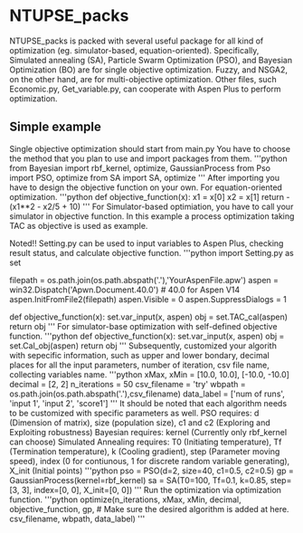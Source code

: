 # NTUPSE_packs
NTUPSE_packs is packed with several useful package for all kind of optimization (eg. simulator-based, equation-oriented).
Specifically, Simulated annealing (SA), Particle Swarm Optimization (PSO), and Bayesian Optimization (BO) are for single objective optimization. Fuzzy, and NSGA2, on the other hand, are for multi-objective optimization. Other files, such Economic.py, Get_variable.py, can cooperate with Aspen Plus to perform optimization.


## Simple example
Single objective optimization should start from main.py
You have to choose the method that you plan to use and import packages from them.
'''python
from Bayesian import rbf_kernel, optimize, GaussianProcess
from Pso import PSO, optimize
from SA import SA, optimize
'''
After importing you have to design the objective function on your own.
For equation-oriented optimization.
'''python
def objective_function(x):
    x1 = x[0]
    x2 = x[1]
    return -(x1**2 - x2/5 + 10)
'''
For Simulator-based optimiation, you have to call your simulator in objective function.
In this example a process optimization taking TAC as objective is used as example.

Noted!! Setting.py can be used to input variables to Aspen Plus, checking result status, and calculate objective function.
'''python
import Setting.py as set

filepath = os.path.join(os.path.abspath('.'),'YourAspenFile.apw')
aspen = win32.Dispatch('Apwn.Document.40.0') # 40.0 for Aspen V14
aspen.InitFromFile2(filepath)
aspen.Visible = 0
aspen.SuppressDialogs = 1

def objective_function(x):
    set.var_input(x, aspen)
    obj = set.TAC_cal(aspen)
    return obj
'''
For simulator-base optimization with self-defined objective function.
'''python
def objective_function(x):
    set.var_input(x, aspen)
    obj = set.Cal_obj(aspen)
    return obj
'''
Subsequently, customized your algorith with sepecific information, such as upper and lower bondary, decimal places for all the input parameters, number of iteration, csv file name, collecting variables name.
'''python
xMax, xMin = [10.0, 10.0], [-10.0, -10.0]
decimal = [2, 2]
n_iterations = 50
csv_filename = 'try'
wbpath = os.path.join(os.path.abspath('.'),csv_filename)
data_label = ['num of runs', 'input 1', 'input 2', 'score1']
'''
It should be noted that each algorithm needs to be customized with specific parameters as well.
PSO requires: d (Dimension of matrix), size (population size), c1 and c2 (Exploring and Exploiting robustness)
Bayesian requires: kernel (Currently only rbf_kernel can choose)
Simulated Annealing requires: T0 (Initiating temperature), Tf (Termination temperature), k (Cooling gradient), step (Parameter moving speed), index (0 for contiunous, 1 for discrete random variable generating), X_init (Initial points)
'''python
pso = PSO(d=2, size=40, c1=0.5, c2=0.5)
gp = GaussianProcess(kernel=rbf_kernel)
sa = SA(T0=100, Tf=0.1, k=0.85, step=[3, 3], index=[0, 0], X_init=[0, 0])
'''
Run the optimization via optimization function.
'''python
optimize(n_iterations,
         xMax,
         xMin,
         decimal,
         objective_function,
         gp, # Make sure the desired algorithm is added at here.
         csv_filename,
         wbpath, 
         data_label)
'''